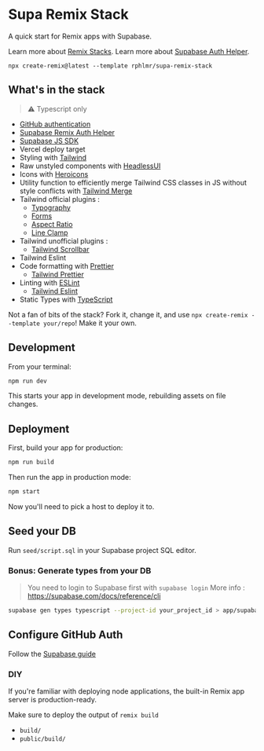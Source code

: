 # Supa Remix Stack

A quick start for Remix apps with Supabase.

Learn more about [Remix Stacks](https://remix.run/stacks).
Learn more about [Supabase Auth Helper](https://supabase.com/docs/guides/auth/auth-helpers/remix).

```
npx create-remix@latest --template rphlmr/supa-remix-stack
```

## What's in the stack

> ⚠️ Typescript only

- [GitHub authentication](https://supabase.com/docs/guides/auth/auth-github)
- [Supabase Remix Auth Helper](https://supabase.com/docs/guides/auth/auth-helpers/remix)
- [Supabase JS SDK](https://supabase.com/docs/reference/javascript)
- Vercel deploy target
- Styling with [Tailwind](https://tailwindcss.com/)
- Raw unstyled components with [HeadlessUI](https://headlessui.com/)
- Icons with [Heroicons](https://heroicons.com/)
- Utility function to efficiently merge Tailwind CSS classes in JS without style conflicts with [Tailwind Merge](https://github.com/dcastil/tailwind-merge)
- Tailwind official plugins :
  - [Typography](https://tailwindcss.com/docs/typography-plugin)
  - [Forms](https://github.com/tailwindlabs/tailwindcss-forms)
  - [Aspect Ratio](https://github.com/tailwindlabs/tailwindcss-aspect-ratio)
  - [Line Clamp](https://github.com/tailwindlabs/tailwindcss-line-clamp)
- Tailwind unofficial plugins :
  - [Tailwind Scrollbar](https://github.com/adoxography/tailwind-scrollbar)
- Tailwind Eslint
- Code formatting with [Prettier](https://prettier.io)
  - [Tailwind Prettier](https://github.com/tailwindlabs/prettier-plugin-tailwindcss)
- Linting with [ESLint](https://eslint.org)
  - [Tailwind Eslint](https://github.com/francoismassart/eslint-plugin-tailwindcss)
- Static Types with [TypeScript](https://typescriptlang.org)

Not a fan of bits of the stack? Fork it, change it, and use `npx create-remix --template your/repo`! Make it your own.

## Development

From your terminal:

```sh
npm run dev
```

This starts your app in development mode, rebuilding assets on file changes.

## Deployment

First, build your app for production:

```sh
npm run build
```

Then run the app in production mode:

```sh
npm start
```

Now you'll need to pick a host to deploy it to.

## Seed your DB
Run `seed/script.sql` in your Supabase project SQL editor.

### Bonus: Generate types from your DB
> You need to login to Supabase first with `supabase login`
> More info : https://supabase.com/docs/reference/cli

```sh
supabase gen types typescript --project-id your_project_id > app/supabase/db_types.ts
```

## Configure GitHub Auth
Follow the [Supabase guide](https://supabase.com/docs/guides/auth/social-login/auth-github)

### DIY

If you're familiar with deploying node applications, the built-in Remix app server is production-ready.

Make sure to deploy the output of `remix build`

- `build/`
- `public/build/`
